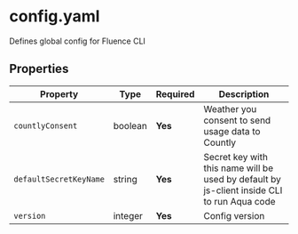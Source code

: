 # config.yaml

Defines global config for Fluence CLI

## Properties

| Property               | Type    | Required | Description                                                                                |
|------------------------|---------|----------|--------------------------------------------------------------------------------------------|
| `countlyConsent`       | boolean | **Yes**  | Weather you consent to send usage data to Countly                                          |
| `defaultSecretKeyName` | string  | **Yes**  | Secret key with this name will be used by default by js-client inside CLI to run Aqua code |
| `version`              | integer | **Yes**  | Config version                                                                             |


